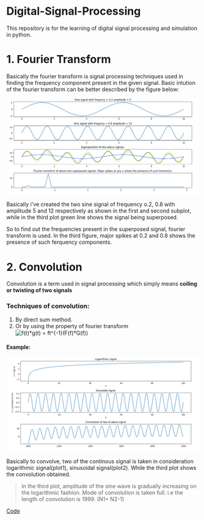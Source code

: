 # Digital-Signal-Processing
This repository is for the learning of digital signal processing and simulation in python.

# 1. Fourier Transform 
Basically the fourier transform is signal processing techniques used in finding the frequency component 
present in the given signal. Basic intution of the fourier transform can be better described by the figure
below:

![Fourier Transform](https://github.com/sbhusal123/Digital-Signal-Processing-/blob/master/Figures/fourier_transform1.png)

Basically i've created the two sine signal of frequency o.2, 0.8 with amplitude 5 and 12 respectively
as shown in the first and second subplot, while in the third plot green line shows the signal being 
superposed. 

So to find out the frequencies present in the superposed signal, fourier transform is used.
In the third figure, major spikes at 0.2 and 0.8 shows the presence of such ferquency components.

# 2. Convolution

Convolution is a term used in signal processing which simply means **coiling or twisting of two signals**

### Techniques of convolution:

1. By direct sum method.
2. Or by using the property of fourier transform 
   <img align="center" src="https://tex.s2cms.ru/svg/f(t)*g(t)%20%3D%20ft%5E%7B-1%7D(F(f)*G(f))%20" alt="f(t)*g(t) = ft^{-1}(F(f)*G(f)) " />
   
#### Example:

![](https://github.com/sbhusal123/Digital-Signal-Processing-/blob/master/Figures/convolution_log_sine.png?raw=true)

Basically to convolve, two of the continous signal is taken in consideration logarithmic signal(plot1), sinusoidal signal(plot2). While the third plot shows the convolution obtained. 

 > In the third plot, amplitude of the sine wave is gradually increasing on the logarithmic fashion.
 > Mode of convolution is taken full. i.e the length of convolution is 1999. (N1+ N2-1)
 
 [Code ](https://github.com/sbhusal123/Digital-Signal-Processing-/blob/master/Convolution/example2.py)









 
